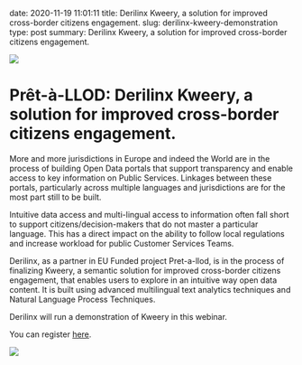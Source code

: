 date: 2020-11-19 11:01:11
title: Derilinx Kweery, a solution for improved cross-border citizens engagement.
slug: derilinx-kweery-demonstration
type: post
summary: Derilinx Kweery, a solution for improved cross-border citizens engagement.

![](../static/logo-cut-final-600x220.png)

# Prêt-à-LLOD: Derilinx Kweery, a solution for improved cross-border citizens engagement.


More and more jurisdictions in Europe and indeed the World are in the process of building  Open Data portals that support transparency and enable access to key information on Public Services. Linkages between these portals, particularly across multiple languages and jurisdictions are for the most part still to be built.

Intuitive data access and multi-lingual access to information often fall short to support citizens/decision-makers that do not master a particular language. This has a direct impact on the ability to follow local regulations and increase workload for public Customer Services Teams.

Derilinx, as a partner in EU Funded project Pret-a-llod, is in the process of finalizing Kweery, a semantic solution for improved cross-border citizens engagement, that enables users to explore in an intuitive way open data content. It is built using advanced multilingual text analytics techniques and Natural Language Process Techniques.

Derilinx will run a demonstration of Kweery in this webinar.

You can register [here](https://register.gotowebinar.com/register/4126082720768420366).


![](../static/derilinx-kweery-invitation.jpeg)
